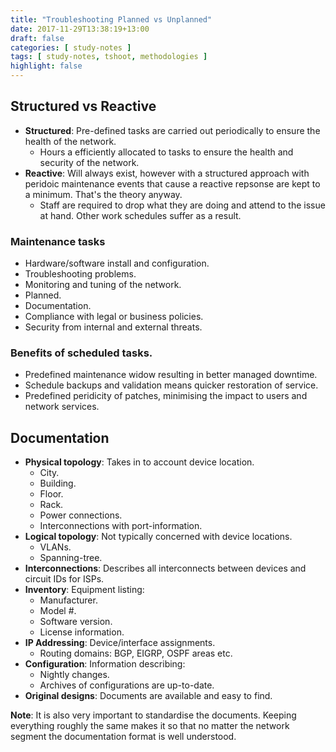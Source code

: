 ```yaml
---
title: "Troubleshooting Planned vs Unplanned"
date: 2017-11-29T13:38:19+13:00
draft: false
categories: [ study-notes ]
tags: [ study-notes, tshoot, methodologies ]
highlight: false
---
```


## Structured vs Reactive
* __Structured__: Pre-defined tasks are carried out periodically to ensure the health of the network.
  * Hours a efficiently allocated to tasks to ensure the health and security of the network.
* __Reactive__: Will always exist, however with a structured approach with peridoic maintenance events that cause a reactive repsonse are kept to a minimum.  That's the theory anyway.
  * Staff are required to drop what they are doing and attend to the issue at hand.  Other work schedules suffer as a result.

### Maintenance tasks
* Hardware/software install and configuration.
* Troubleshooting problems.
* Monitoring and tuning of the network.
* Planned.
* Documentation.
* Compliance with legal or business policies.
* Security from internal and external threats.

### Benefits of scheduled tasks.
* Predefined maintenance widow resulting in better managed downtime.
* Schedule backups and validation means quicker restoration of service.
* Predefined peridicity of patches, minimising the impact to users and network services.

## Documentation
* __Physical topology__: Takes in to account device location.
  * City.
  * Building.
  * Floor.
  * Rack.
  * Power connections.
  * Interconnections with port-information.
* __Logical topology__: Not typically concerned with device locations.
  * VLANs.
  * Spanning-tree.
* __Interconnections__: Describes all interconnects between devices and circuit IDs for ISPs.
* __Inventory__: Equipment listing:
  * Manufacturer.
  * Model #.
  * Software version.
  * License information.
* __IP Addressing__: Device/interface assignments.
  * Routing domains: BGP, EIGRP, OSPF areas etc.
* __Configuration__: Information describing:
  * Nightly changes.
  * Archives of configurations are up-to-date.
* __Original designs__: Documents are available and easy to find.

__Note__: It is also very important to standardise the documents.  Keeping everything roughly the same makes it so that no matter the network segment the documentation format is well understood.
